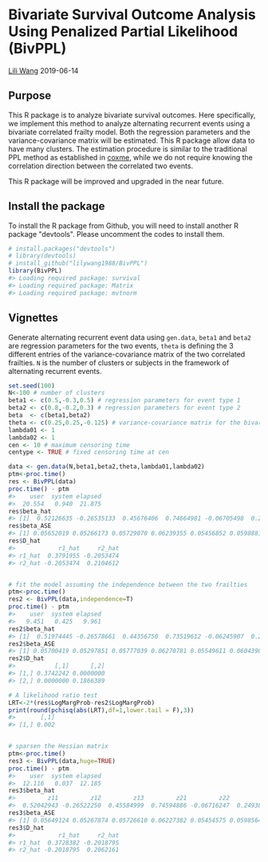 Bivariate Survival Outcome Analysis Using Penalized Partial Likelihood (BivPPL)
================
[Lili Wang](mailto:lilywang@umich.edu)
2019-06-14

Purpose
-------

This R package is to analyze bivariate survival outcomes. Here specifically, we implement this method to analyze alternating recurrent events using a bivariate correlated frailty model. Both the regression parameters and the variance-covariance matrix will be estimated. This R package allow data to have many clusters. The estimation procedure is similar to the traditional PPL method as established in [coxme](https://cran.r-project.org/web/packages/coxme/index.html), while we do not require knowing the correlation direction between the correlated two events.

This R package will be improved and upgraded in the near future.

Install the package
-------------------

To install the R package from Github, you will need to install another R package "devtools". Please uncomment the codes to install them.

``` r
# install.packages("devtools")
# library(devtools)
# install_github("lilywang1988/BivPPL")
library(BivPPL)
#> Loading required package: survival
#> Loading required package: Matrix
#> Loading required package: mvtnorm
```

Vignettes
---------

Generate alternating recurrent event data using `gen.data`, `beta1` and `beta2` are regression parameters for the two events, `theta` is defining the 3 different entries of the variance-covariance matrix of the two correlated frailties. `N` is the number of clusters or subjects in the framework of alternating recurrent events.

``` r
set.seed(100)
N<-100 # number of clusters
beta1 <- c(0.5,-0.3,0.5) # regression parameters for event type 1
beta2 <- c(0.8,-0.2,0.3) # regression parameters for event type 2
beta  <- c(beta1,beta2)
theta <- c(0.25,0.25,-0.125) # variance-covariance matrix for the bivariate frailty (denoted as D), it is a vector (D[1,1],D[2,2], D[1,2])
lambda01 <- 1
lambda02 <- 1
cen <- 10 # maximum censoring time
centype <- TRUE # fixed censoring time at cen

data <- gen.data(N,beta1,beta2,theta,lambda01,lambda02)
ptm<-proc.time()
res <- BivPPL(data)
proc.time() - ptm
#>    user  system elapsed 
#>  20.554   0.940  21.875
res$beta_hat
#> [1]  0.52126635 -0.26535133  0.45676406  0.74664981 -0.06705498  0.24962866
res$beta_ASE
#> [1] 0.05652019 0.05266173 0.05729070 0.06239355 0.05456852 0.05988814
res$D_hat
#>            r1_hat     r2_hat
#> r1_hat  0.3791955 -0.2053474
#> r2_hat -0.2053474  0.2104612


# fit the model assuming the independence between the two frailties
ptm<-proc.time()
res2 <- BivPPL(data,independence=T)
proc.time() - ptm
#>    user  system elapsed 
#>   9.451   0.425   9.961
res2$beta_hat
#> [1]  0.51974445 -0.26578661  0.44356750  0.73519612 -0.06245907  0.23199444
res2$beta_ASE
#> [1] 0.05700419 0.05297851 0.05777039 0.06270781 0.05549611 0.06043905
res2$D_hat
#>           [,1]      [,2]
#> [1,] 0.3742242 0.0000000
#> [2,] 0.0000000 0.1866389

# A likelihood ratio test
LRT<-2*(res$LogMargProb-res2$LogMargProb)
print(round(pchisq(abs(LRT),df=1,lower.tail = F),3))
#>       [,1]
#> [1,] 0.002


# sparsen the Hessian matrix
ptm<-proc.time()
res3 <- BivPPL(data,huge=TRUE)
proc.time() - ptm
#>    user  system elapsed 
#>  12.116   0.037  12.185
res3$beta_hat
#>         z11         z12         z13         z21         z22         z23 
#>  0.52042943 -0.26522250  0.45584999  0.74594886 -0.06716247  0.24938898
res3$beta_ASE
#> [1] 0.05649124 0.05267874 0.05726610 0.06227382 0.05454575 0.05985640
res3$D_hat
#>            r1_hat     r2_hat
#> r1_hat  0.3728382 -0.2018795
#> r2_hat -0.2018795  0.2062161
```
